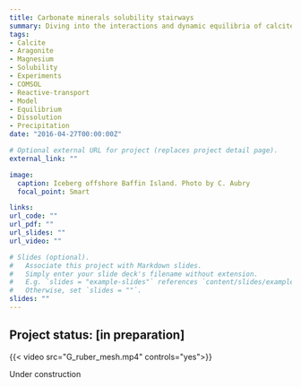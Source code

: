 ```yaml
---
title: Carbonate minerals solubility stairways
summary: Diving into the interactions and dynamic equilibria of calcite, aragonite, vaterite (CaCO<sub>3</sub>) and Mg-calcites (Ca<sub>X</sub>Mg<sub>Y</sub>CO<sub>3</sub>), through laboratory experiments and nanoscale simulations.
tags:
- Calcite
- Aragonite
- Magnesium
- Solubility
- Experiments
- COMSOL
- Reactive-transport
- Model
- Equilibrium
- Dissolution
- Precipitation
date: "2016-04-27T00:00:00Z"

# Optional external URL for project (replaces project detail page).
external_link: ""

image:
  caption: Iceberg offshore Baffin Island. Photo by C. Aubry
  focal_point: Smart

links:
url_code: ""
url_pdf: ""
url_slides: ""
url_video: ""

# Slides (optional).
#   Associate this project with Markdown slides.
#   Simply enter your slide deck's filename without extension.
#   E.g. `slides = "example-slides"` references `content/slides/example-slides.md`.
#   Otherwise, set `slides = ""`.
slides: ""
---
```


## Project status: [**in preparation**]


{{< video src="G_ruber_mesh.mp4" controls="yes">}}

Under construction